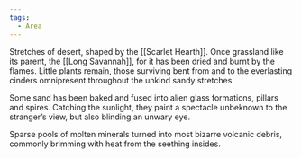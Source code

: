 ```yaml
---
tags:
  - Area
---
```

Stretches of desert, shaped by the [[Scarlet Hearth]]. 
Once grassland like its parent, the [[Long Savannah]], for it has been dried and burnt by the flames. 
Little plants remain, those surviving bent from and to the everlasting cinders omnipresent throughout the unkind sandy stretches. 

Some sand has been baked and fused into alien glass formations, pillars and spires.
Catching the sunlight, they paint a spectacle unbeknown to the stranger’s view, but also blinding an unwary eye. 

Sparse pools of molten minerals turned into most bizarre volcanic debris, commonly brimming with heat from the seething insides. 